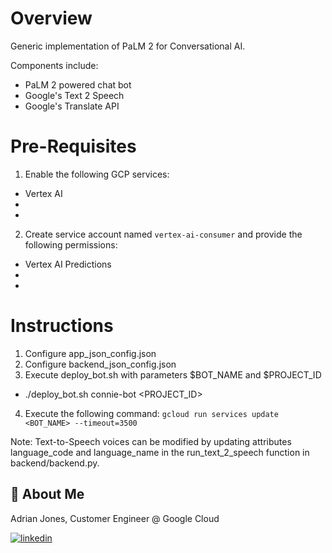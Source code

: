 
# Overview
Generic implementation of PaLM 2 for Conversational AI.

Components include:
* PaLM 2 powered chat bot
* Google's Text 2 Speech
* Google's Translate API

# Pre-Requisites
1. Enable the following GCP services:
* Vertex AI
*
*

2. Create service account named `vertex-ai-consumer` and provide the following permissions:
*  Vertex AI Predictions
*
*

# Instructions

1. Configure app_json_config.json
2. Configure backend_json_config.json
3. Execute deploy_bot.sh with parameters $BOT_NAME and $PROJECT_ID
* ./deploy_bot.sh connie-bot <PROJECT_ID>
4. Execute the following command:
```gcloud run services update <BOT_NAME> --timeout=3500```

Note: Text-to-Speech voices can be modified by updating attributes language_code and language_name in the run_text_2_speech function in backend/backend.py.

## 🚀 About Me
Adrian Jones, Customer Engineer @ Google Cloud

[![linkedin](https://img.shields.io/badge/linkedin-0A66C2?style=for-the-badge&logo=linkedin&logoColor=white)](https://www.linkedin.com/in/adrian-t-jones/) 






